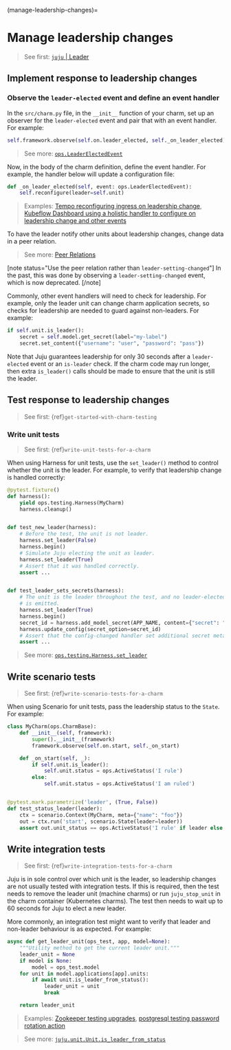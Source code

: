 (manage-leadership-changes)=
# Manage leadership changes

> See first: [`juju` | Leader](https://juju.is/docs/juju/leader)


## Implement response to leadership changes

### Observe the `leader-elected` event and define an event handler

In the `src/charm.py` file, in the `__init__` function of your charm, set up an observer for the `leader-elected` event and pair that with an event handler. For example:

```python
self.framework.observe(self.on.leader_elected, self._on_leader_elected)
```

> See more: [`ops.LeaderElectedEvent`](https://ops.readthedocs.io/en/latest/#ops.LeaderElectedEvent)

Now, in the body of the charm definition, define the event handler. For example, the handler below will update a configuration file:

```python
def _on_leader_elected(self, event: ops.LeaderElectedEvent):
    self.reconfigure(leader=self.unit)
```

> Examples: [Tempo reconfiguring ingress on leadership change](https://github.com/canonical/tempo-k8s-operator/blob/3f94027b6173f436968a4736a1f2d89a1f17b2e1/src/charm.py#L263), [Kubeflow Dashboard using a holistic handler to configure on leadership change and other events](https://github.com/canonical/kubeflow-dashboard-operator/blob/02caa736a6ea8986b8cba23b63c08a12aaedb86c/src/charm.py#L82)

To have the leader notify other units about leadership changes, change data in a peer relation.

> See more: [Peer Relations](https://juju.is/docs/juju/relation#heading--peer)

[note status="Use the peer relation rather than `leader-setting-changed`"]
In the past, this was done by observing a `leader-setting-changed` event, which is now deprecated.
[/note]

Commonly, other event handlers will need to check for leadership. For example,
only the leader unit can change charm application secrets, so checks for
leadership are needed to guard against non-leaders. For example:

```python
if self.unit.is_leader():
    secret = self.model.get_secret(label="my-label")
    secret.set_content({"username": "user", "password": "pass"})
```

Note that Juju guarantees leadership for only 30 seconds after a `leader-elected`
event or an `is-leader` check. If the charm code may run longer, then extra
`is_leader()` calls should be made to ensure that the unit is still the leader.

## Test response to leadership changes

> See first: {ref}`get-started-with-charm-testing`


### Write unit tests

> See first: {ref}`write-unit-tests-for-a-charm`

When using Harness for unit tests, use the `set_leader()` method to control whether the unit is the leader. For example, to verify that leadership change is handled correctly:

```python
@pytest.fixture()
def harness():
    yield ops.testing.Harness(MyCharm)
    harness.cleanup()


def test_new_leader(harness):
    # Before the test, the unit is not leader.
    harness.set_leader(False)
    harness.begin()
    # Simulate Juju electing the unit as leader.
    harness.set_leader(True)
    # Assert that it was handled correctly.
    assert ...


def test_leader_sets_secrets(harness):
    # The unit is the leader throughout the test, and no leader-elected event
    # is emitted.
    harness.set_leader(True)
    harness.begin()
    secret_id = harness.add_model_secret(APP_NAME, content={"secret": "sssh"})
    harness.update_config(secret_option=secret_id)
    # Assert that the config-changed handler set additional secret metadata:
    assert ...
```

> See more: [`ops.testing.Harness.set_leader`](https://ops.readthedocs.io/en/latest/harness.html#ops.testing.Harness.set_leader)

## Write scenario tests

> See first: {ref}`write-scenario-tests-for-a-charm`

When using Scenario for unit tests, pass the leadership status to the `State`. For example:

```python
class MyCharm(ops.CharmBase):
    def __init__(self, framework):
        super().__init__(framework)
        framework.observe(self.on.start, self._on_start)

    def _on_start(self, _):
        if self.unit.is_leader():
            self.unit.status = ops.ActiveStatus('I rule')
        else:
            self.unit.status = ops.ActiveStatus('I am ruled')


@pytest.mark.parametrize('leader', (True, False))
def test_status_leader(leader):
    ctx = scenario.Context(MyCharm, meta={"name": "foo"})
    out = ctx.run('start', scenario.State(leader=leader))
    assert out.unit_status == ops.ActiveStatus('I rule' if leader else 'I am ruled')
```


## Write integration tests

> See first: {ref}`write-integration-tests-for-a-charm`

Juju is in sole control over which unit is the leader, so leadership changes are
not usually tested with integration tests. If this is required, then the test
needs to remove the leader unit (machine charms) or run `juju_stop_unit` in the
charm container (Kubernetes charms). The test then needs to wait up to 60 seconds
for Juju to elect a new leader.

More commonly, an integration test might want to verify that leader and non-leader behaviour is
as expected. For example:

```python
async def get_leader_unit(ops_test, app, model=None):
    """Utility method to get the current leader unit."""
    leader_unit = None
    if model is None:
        model = ops_test.model
    for unit in model.applications[app].units:
        if await unit.is_leader_from_status():
            leader_unit = unit
            break

    return leader_unit
```

> Examples: [Zookeeper testing upgrades](https://github.com/canonical/zookeeper-operator/blob/106f9c2cd9408a172b0e93f741d8c9f860c4c38e/tests/integration/test_upgrade.py#L22), [postgresql testing password rotation action](https://github.com/canonical/postgresql-k8s-operator/blob/62645caa89fd499c8de9ac3e5e9598b2ed22d619/tests/integration/test_password_rotation.py#L38)

> See more: [`juju.unit.Unit.is_leader_from_status`](https://pythonlibjuju.readthedocs.io/en/latest/api/juju.unit.html#juju.unit.Unit.is_leader_from_status)

 
